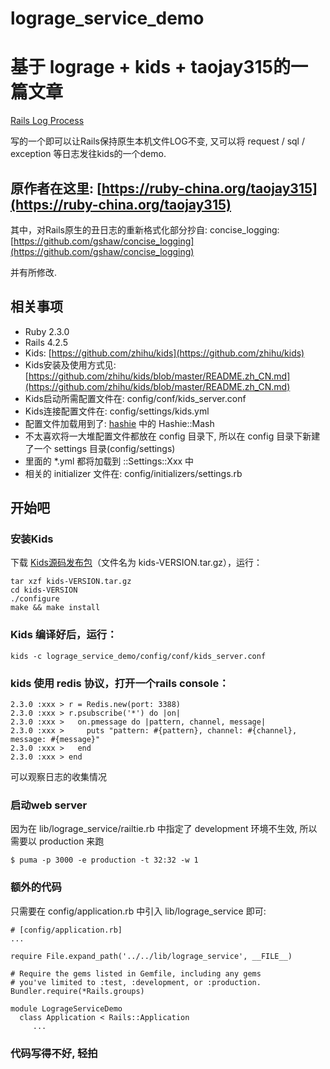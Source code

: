 # lograge_service_demo

# 基于 lograge + kids + taojay315的一篇文章

[Rails Log Process](https://ruby-china.org/topics/27523)

写的一个即可以让Rails保持原生本机文件LOG不变,
又可以将 request / sql / exception 等日志发往kids的一个demo.

## 原作者在这里: [https://ruby-china.org/taojay315](https://ruby-china.org/taojay315)

其中，对Rails原生的丑日志的重新格式化部分抄自:
concise_logging: [https://github.com/gshaw/concise_logging](https://github.com/gshaw/concise_logging)

并有所修改.


## 相关事项

* Ruby 2.3.0
* Rails 4.2.5
* Kids: [https://github.com/zhihu/kids](https://github.com/zhihu/kids)
* Kids安装及使用方式见: [https://github.com/zhihu/kids/blob/master/README.zh_CN.md](https://github.com/zhihu/kids/blob/master/README.zh_CN.md)
* Kids启动所需配置文件在: config/conf/kids_server.conf
* Kids连接配置文件在: config/settings/kids.yml
* 配置文件加载用到了: [hashie](https://github.com/intridea/hashie) 中的 Hashie::Mash
* 不太喜欢将一大堆配置文件都放在 config 目录下, 所以在 config 目录下新建了一个 settings 目录(config/settings)
* 里面的 *.yml 都将加载到 ::Settings::Xxx 中
* 相关的 initializer 文件在: config/initializers/settings.rb


## 开始吧

### 安装Kids

下载 [Kids源码发布包](https://github.com/zhihu/kids/releases)（文件名为 kids-VERSION.tar.gz），运行：
	
	tar xzf kids-VERSION.tar.gz
	cd kids-VERSION
    ./configure
    make && make install

### Kids 编译好后，运行：

	kids -c lograge_service_demo/config/conf/kids_server.conf

### kids 使用 redis 协议，打开一个rails console：

	2.3.0 :xxx > r = Redis.new(port: 3388)
    2.3.0 :xxx > r.psubscribe('*') do |on|
    2.3.0 :xxx >   on.pmessage do |pattern, channel, message|
    2.3.0 :xxx >     puts "pattern: #{pattern}, channel: #{channel}, message: #{message}"
    2.3.0 :xxx >   end
    2.3.0 :xxx > end

可以观察日志的收集情况

### 启动web server

因为在 lib/lograge_service/railtie.rb 中指定了 development 环境不生效, 所以需要以 production 来跑

    $ puma -p 3000 -e production -t 32:32 -w 1

### 额外的代码
只需要在 config/application.rb 中引入 lib/lograge_service 即可:

    # [config/application.rb]
    ...

    require File.expand_path('../../lib/lograge_service', __FILE__)
    
    # Require the gems listed in Gemfile, including any gems
    # you've limited to :test, :development, or :production.
    Bundler.require(*Rails.groups)
    
    module LogrageServiceDemo
      class Application < Rails::Application
         ...

### 代码写得不好, 轻拍
